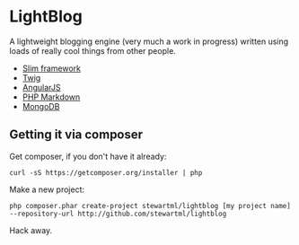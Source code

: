 # LightBlog

A lightweight blogging engine (very much a work in progress) written using loads of really cool things from other people.

 - [Slim framework](http://www.slimframework.com/)
 - [Twig](http://twig.sensiolabs.org/)
 - [AngularJS](http://angularjs.org/)
 - [PHP Markdown](http://michelf.ca/projects/php-markdown/)
 - [MongoDB](http://www.mongodb.org/)

## Getting it via composer

Get composer, if you don't have it already:

    curl -sS https://getcomposer.org/installer | php
    
Make a new project:

    php composer.phar create-project stewartml/lightblog [my project name] --repository-url http://github.com/stewartml/lightblog

Hack away.
 
